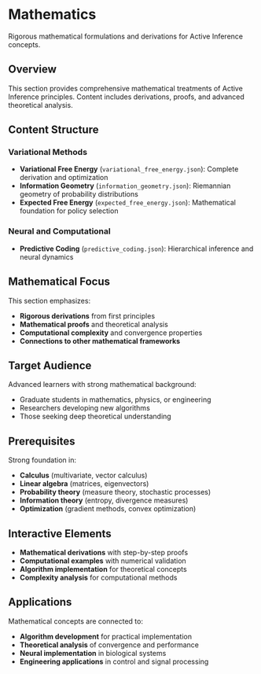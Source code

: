 # Mathematics

Rigorous mathematical formulations and derivations for Active Inference concepts.

## Overview

This section provides comprehensive mathematical treatments of Active Inference principles. Content includes derivations, proofs, and advanced theoretical analysis.

## Content Structure

### Variational Methods
- **Variational Free Energy** (`variational_free_energy.json`): Complete derivation and optimization
- **Information Geometry** (`information_geometry.json`): Riemannian geometry of probability distributions
- **Expected Free Energy** (`expected_free_energy.json`): Mathematical foundation for policy selection

### Neural and Computational
- **Predictive Coding** (`predictive_coding.json`): Hierarchical inference and neural dynamics

## Mathematical Focus

This section emphasizes:
- **Rigorous derivations** from first principles
- **Mathematical proofs** and theoretical analysis
- **Computational complexity** and convergence properties
- **Connections to other mathematical frameworks**

## Target Audience

Advanced learners with strong mathematical background:
- Graduate students in mathematics, physics, or engineering
- Researchers developing new algorithms
- Those seeking deep theoretical understanding

## Prerequisites

Strong foundation in:
- **Calculus** (multivariate, vector calculus)
- **Linear algebra** (matrices, eigenvectors)
- **Probability theory** (measure theory, stochastic processes)
- **Information theory** (entropy, divergence measures)
- **Optimization** (gradient methods, convex optimization)

## Interactive Elements

- **Mathematical derivations** with step-by-step proofs
- **Computational examples** with numerical validation
- **Algorithm implementation** for theoretical concepts
- **Complexity analysis** for computational methods

## Applications

Mathematical concepts are connected to:
- **Algorithm development** for practical implementation
- **Theoretical analysis** of convergence and performance
- **Neural implementation** in biological systems
- **Engineering applications** in control and signal processing
